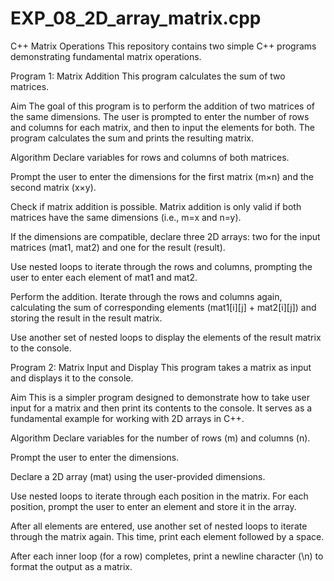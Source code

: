 # EXP_08_2D_array_matrix.cpp
C++ Matrix Operations
This repository contains two simple C++ programs demonstrating fundamental matrix operations.

Program 1: Matrix Addition
This program calculates the sum of two matrices.

Aim
The goal of this program is to perform the addition of two matrices of the same dimensions. The user is prompted to enter the number of rows and columns for each matrix, and then to input the elements for both. The program calculates the sum and prints the resulting matrix.

Algorithm
Declare variables for rows and columns of both matrices.

Prompt the user to enter the dimensions for the first matrix (m×n) and the second matrix (x×y).

Check if matrix addition is possible. Matrix addition is only valid if both matrices have the same dimensions (i.e., m=x and n=y).

If the dimensions are compatible, declare three 2D arrays: two for the input matrices (mat1, mat2) and one for the result (result).

Use nested loops to iterate through the rows and columns, prompting the user to enter each element of mat1 and mat2.

Perform the addition. Iterate through the rows and columns again, calculating the sum of corresponding elements (mat1[i][j] + mat2[i][j]) and storing the result in the result matrix.

Use another set of nested loops to display the elements of the result matrix to the console.

Program 2: Matrix Input and Display
This program takes a matrix as input and displays it to the console.

Aim
This is a simpler program designed to demonstrate how to take user input for a matrix and then print its contents to the console. It serves as a fundamental example for working with 2D arrays in C++.

Algorithm
Declare variables for the number of rows (m) and columns (n).

Prompt the user to enter the dimensions.

Declare a 2D array (mat) using the user-provided dimensions.

Use nested loops to iterate through each position in the matrix. For each position, prompt the user to enter an element and store it in the array.

After all elements are entered, use another set of nested loops to iterate through the matrix again. This time, print each element followed by a space.

After each inner loop (for a row) completes, print a newline character (\n) to format the output as a matrix.
